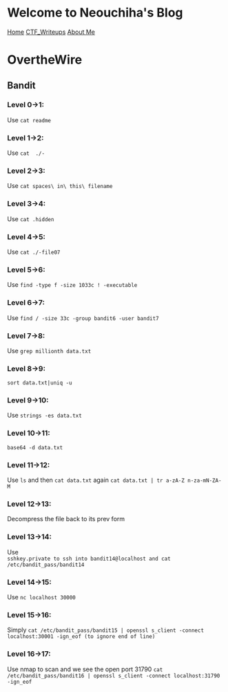 # Welcome to Neouchiha's Blog

[Home](https://npranav7619.github.io/)
[CTF_Writeups](https://npranav7619.github.io/CTF_Writeups)
[About Me](https://npranav7619.github.io/Aboutme)


# OvertheWire
## Bandit
### Level 0->1:
Use 
```cat readme``` 
### Level 1->2:
Use 
```cat  ./-```
### Level 2->3:
Use 
```cat spaces\ in\ this\ filename```
### Level 3->4:
Use 
```cat .hidden```
### Level 4->5:
Use 
```cat ./-file07```
### Level 5->6:
Use 
```find -type f -size 1033c ! -executable ```
### Level 6->7:
Use 
```find / -size 33c -group bandit6 -user bandit7```
### Level 7->8:
Use 
```grep millionth data.txt```
### Level 8->9:
```sort data.txt|uniq -u```
### Level 9->10:
Use 
```strings -es data.txt```
### Level 10->11:
```base64 -d data.txt```
### Level 11->12:
Use 
```ls```
and then 
```cat data.txt```
again 
```cat data.txt | tr a-zA-Z n-za-mN-ZA-M```
### Level 12->13:
Decompress the file back to its prev form
### Level 13->14:
Use  
```sshkey.private to ssh into bandit14@localhost and cat /etc/bandit_pass/bandit14	```
### Level 14->15:
Use 
```nc localhost 30000```
### Level 15->16:
Simply 
```cat /etc/bandit_pass/bandit15 | openssl s_client -connect localhost:30001 -ign_eof (to ignore end of line)```
### Level 16->17:
Use nmap to scan and we see the open port 31790
```cat /etc/bandit_pass/bandit16 | openssl s_client -connect localhost:31790 -ign_eof```
